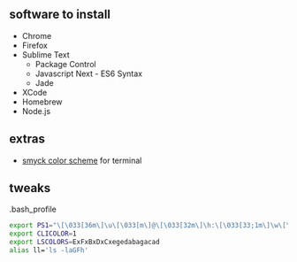 ## software to install

- Chrome
- Firefox
- Sublime Text
  - Package Control
  - Javascript Next - ES6 Syntax
  - Jade
- XCode
- Homebrew
- Node.js

## extras

- [smyck color scheme](http://color.smyck.org/) for terminal

## tweaks

.bash_profile
```bash
export PS1="\[\033[36m\]\u\[\033[m\]@\[\033[32m\]\h:\[\033[33;1m\]\w\[\033[m\]\$ "
export CLICOLOR=1
export LSCOLORS=ExFxBxDxCxegedabagacad
alias ll='ls -laGFh'
```
